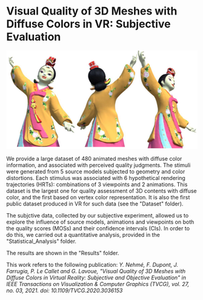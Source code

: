 # Visual Quality of 3D Meshes with Diffuse Colors in VR: Subjective Evaluation

<img src='/Docs/teaser.png'>

We provide a large dataset of 480 animated meshes with diffuse color information, and associated with perceived quality judgments. 
The stimuli were generated from 5 source models subjected to geometry and color distortions. 
Each stimulus was associated with 6 hypothetical rendering trajectories (HRTs): combinations of 3 viewpoints and 2 animations.
This dataset is the largest one for quality assessment of 3D contents with diffuse color, and the first based on vertex color representation. 
It is also the first public dataset produced in VR for such data (see the "Dataset" folder).

The subjctive data, collected by our subjective experiment, allowed us to explore the influence of source models, animations and viewpoints 
on both the quality scores (MOSs) and their confidence intervals (CIs). In order to do this, we carried out a quantitative analysis, provided 
in the "Statistical_Analysis" folder.

The results are shown in the "Results" folder.

This work refers to the following publication:
<i>Y. Nehmé, F. Dupont, J. Farrugia, P. Le Callet and G. Lavoue, "Visual Quality of 3D Meshes with Diffuse Colors in Virtual Reality: Subjective and 
Objective Evaluation" in IEEE Transactions on Visualization & Computer Graphics (TVCG), vol. 27, no. 03, 2021.
doi: 10.1109/TVCG.2020.3036153</i>

